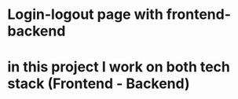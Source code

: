 # Login-logout page with frontend-backend

# in this project I work on both tech stack (Frontend - Backend)
